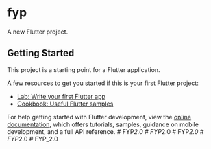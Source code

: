 # fyp

A new Flutter project.

## Getting Started

This project is a starting point for a Flutter application.

A few resources to get you started if this is your first Flutter project:

- [Lab: Write your first Flutter app](https://docs.flutter.dev/get-started/codelab)
- [Cookbook: Useful Flutter samples](https://docs.flutter.dev/cookbook)

For help getting started with Flutter development, view the
[online documentation](https://docs.flutter.dev/), which offers tutorials,
samples, guidance on mobile development, and a full API reference.
#   F Y P _ 2 . 0  
 #   F Y P _ 2 . 0  
 #   F Y P _ 2 . 0  
 #   F Y P _ 2 . 0  
 #   F Y P _ 2 . 0  
 